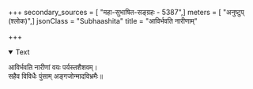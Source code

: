 +++
secondary_sources = [ "महा-सुभाषित-सङ्ग्रहः - 5387",]
meters = [ "अनुष्टुप् (श्लोक)",]
jsonClass = "Subhaashita"
title = "आविर्भवति नारीणाम्"

+++

<details open><summary>Text</summary>

आविर्भवति नारीणां वयः पर्यस्तशैशवम्।  
सहैव विविधैः पुंसाम् अङ्गजोन्मादविभ्रमैः॥
</details>
